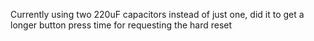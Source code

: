 Currently using two 220uF capacitors instead of just one, did it to get a longer button press time for requesting the hard reset
